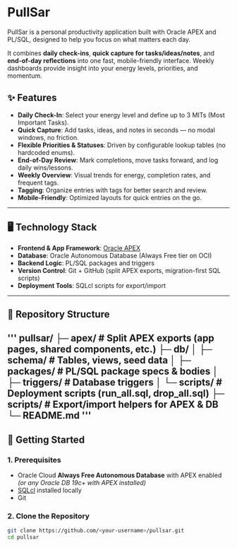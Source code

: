 # PullSar

PullSar is a personal productivity application built with Oracle APEX and PL/SQL, designed to help you focus on what matters each day.

It combines **daily check-ins**, **quick capture for tasks/ideas/notes**, and **end-of-day reflections** into one fast, mobile-friendly interface. Weekly dashboards provide insight into your energy levels, priorities, and momentum.

## ✨ Features

- **Daily Check-In**: Select your energy level and define up to 3 MITs (Most Important Tasks).
- **Quick Capture**: Add tasks, ideas, and notes in seconds — no modal windows, no friction.
- **Flexible Priorities & Statuses**: Driven by configurable lookup tables (no hardcoded enums).
- **End-of-Day Review**: Mark completions, move tasks forward, and log daily wins/lessons.
- **Weekly Overview**: Visual trends for energy, completion rates, and frequent tags.
- **Tagging**: Organize entries with tags for better search and review.
- **Mobile-Friendly**: Optimized layouts for quick entries on the go.

---

## 🖥 Technology Stack

- **Frontend & App Framework**: [Oracle APEX](https://apex.oracle.com/)
- **Database**: Oracle Autonomous Database (Always Free tier on OCI)
- **Backend Logic**: PL/SQL packages and triggers
- **Version Control**: Git + GitHub (split APEX exports, migration-first SQL scripts)
- **Deployment Tools**: SQLcl scripts for export/import

---

## 📂 Repository Structure
'''
pullsar/
├─ apex/ # Split APEX exports (app pages, shared components, etc.)
├─ db/
│ ├─ schema/ # Tables, views, seed data
│ ├─ packages/ # PL/SQL package specs & bodies
│ ├─ triggers/ # Database triggers
│ └─ scripts/ # Deployment scripts (run_all.sql, drop_all.sql)
├─ scripts/ # Export/import helpers for APEX & DB
└─ README.md
'''
---

## 🚀 Getting Started

### 1. Prerequisites
- Oracle Cloud **Always Free Autonomous Database** with APEX enabled  
  *(or any Oracle DB 19c+ with APEX installed)*
- [SQLcl](https://www.oracle.com/database/technologies/appdev/sqlcl.html) installed locally
- Git

### 2. Clone the Repository
```bash
git clone https://github.com/<your-username>/pullsar.git
cd pullsar
